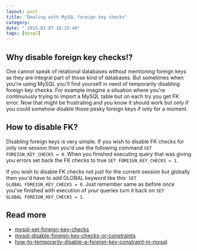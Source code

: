 ```yaml
---
layout: post
title: "Dealing with MySQL foreign key checks"
category: 
date: " 2015-01-07 16:25:40"
tags: [mysql]
---
```


## Why disable foreign key checks!?

One cannot speak of relational databases without mentioning foreign keys as they are integral part of those kind of databases.
But sometimes when you're using MySQL you'll find yourself in need of temporarily disabling foreign key checks.
For example imagine a situation where you're continuously trying to import a MySQL table but on each try you get FK error.
Now that might be frustrating and you know it should work but only if you could somehow disable those pesky foreign keys if only
for a moment.

## How to disable FK?

Disabling foreign keys is very simple. If you wish to disable FK checks for only one session then you'd use the
following command <code>SET FOREIGN_KEY_CHECKS = 0</code>.
When you finished executing query that was giving you errors set back the FK checks to true <code>SET FOREIGN_KEY_CHECKS = 1</code>.

If you wish to disable FK checks not just for the current session but globally then you'd have to add GLOBAL keyword like this:
<code>SET GLOBAL FOREIGN_KEY_CHECKS = 0</code>. Just remember same as before once you've finished with execution of
your queries turn it back on <code>SET GLOBAL FOREIGN_KEY_CHECKS = 1</code>.

## Read more

* [mysql-set-foreign-key-checks](http://stackoverflow.com/questions/8538636/mysql-set-foreign-key-checks)
* [mysql-disable-foreign-key-checks-or-constraints](https://gauravsohoni.wordpress.com/2009/03/09/mysql-disable-foreign-key-checks-or-constraints/)
* [how-to-temporarily-disable-a-foreign-key-constraint-in-mysql](http://stackoverflow.com/questions/15501673/how-to-temporarily-disable-a-foreign-key-constraint-in-mysql)

